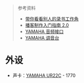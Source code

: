 > 参考资料
>
> - [带你看看别人的录书工作角](https://sspai.com/post/70126)
> - [播客制作入门指南 2.0](https://sspai.com/post/66717)
> - [YAMAHA 音频接口](https://www.yamaha.com.cn/products/music-production/steinberg/usb/)
> - [YAMAHA 调音台](https://www.yamaha.com.cn/products/show/1816/)

# 外设

- 声卡：[YAMAHA UR22C](https://item.jd.com/10034055367305.html#crumb-wrap) - 1770